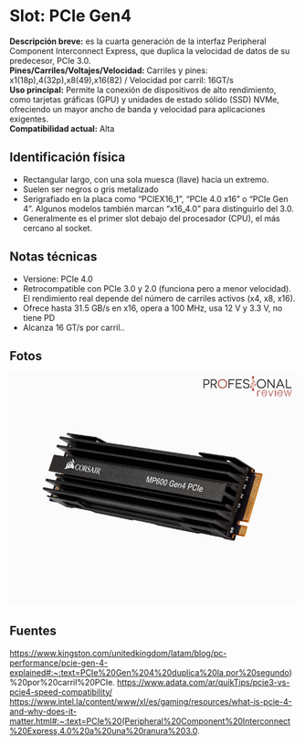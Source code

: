 # Slot: PCIe Gen4

**Descripción breve:** es la cuarta generación de la interfaz Peripheral Component Interconnect Express,
que duplica la velocidad de datos de su predecesor, PCIe 3.0. <br>
**Pines/Carriles/Voltajes/Velocidad:** Carriles y pines: x1(18p),4(32p),x8(49),x16(82) / Velocidad por carril: 16GT/s<br>
**Uso principal:** Permite la conexión de dispositivos de alto rendimiento, como tarjetas gráficas (GPU) y unidades de estado sólido (SSD) NVMe, ofreciendo un mayor ancho de banda y velocidad para aplicaciones exigentes. <br>
**Compatibilidad actual:** Alta

## Identificación física
- Rectangular largo, con una sola muesca (llave) hacia un extremo.<br>
- Suelen ser negros o gris metalizado<br>
- Serigrafiado en la placa como “PCIEX16_1”, “PCIe 4.0 x16” o “PCIe Gen 4”. Algunos modelos también marcan “x16_4.0” para distinguirlo del 3.0.<br>
- Generalmente es el primer slot debajo del procesador (CPU), el más cercano al socket.
  
## Notas técnicas
- Versione: PCIe 4.0<br>
- Retrocompatible con PCIe 3.0 y 2.0 (funciona pero a menor velocidad). El rendimiento real depende del número de carriles activos (x4, x8, x16).<br>
- Ofrece hasta 31.5 GB/s en x16, opera a 100 MHz, usa 12 V y 3.3 V, no tiene PD<br>
- Alcanza 16 GT/s por carril..

## Fotos
![PCIe Gen4](../../../assets/img/12-slots_expansion/pcieg.jpg "PCIe Gen4")

## Fuentes
https://www.kingston.com/unitedkingdom/latam/blog/pc-performance/pcie-gen-4-explained#:~:text=PCIe%20Gen%204%20duplica%20la,por%20segundo)%20por%20carril%20PCIe.
https://www.adata.com/ar/quikTips/pcie3-vs-pcie4-speed-compatibility/
https://www.intel.la/content/www/xl/es/gaming/resources/what-is-pcie-4-and-why-does-it-matter.html#:~:text=PCIe%20(Peripheral%20Component%20Interconnect%20Express,4.0%20a%20una%20ranura%203.0.
